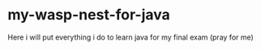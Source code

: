 # my-wasp-nest-for-java
Here i will put everything i do to learn java for my final exam (pray for me)
